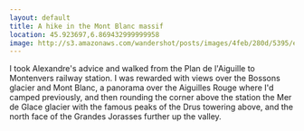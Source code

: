 ```yaml
---
layout: default
title: A hike in the Mont Blanc massif
location: 45.923697,6.869432999999958
image: http://s3.amazonaws.com/wandershot/posts/images/4feb/280d/5395/e000/0300/003b/original/0618.jpg?1340811277
---
```

I took Alexandre's advice and walked from the Plan de l'Aiguille to Montenvers railway station. I was rewarded with views over the Bossons glacier and Mont Blanc, a panorama over the Aiguilles Rouge where I'd camped previously, and then rounding the corner above the station the Mer de Glace glacier with the famous peaks of the Drus towering above, and the north face of the Grandes Jorasses further up the valley.